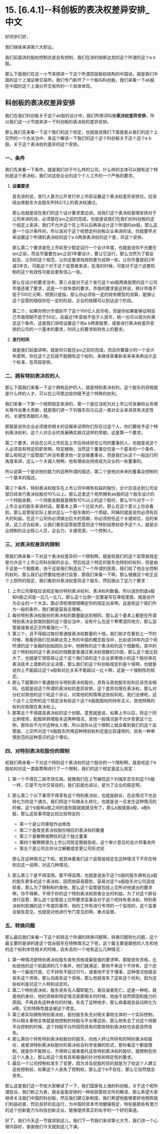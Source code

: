 # 15. [6.4.1]--科创板的表决权差异安排_中文

好同学们好，

我们继续来讲第六大职业。

我们前面讲的股权控制总是会有控制，我们在讲的纳斯达克的这个所谓的这个a b股。

那么下面我们在这一小节来把讲一下这个所谓双层股权结构的中国话，就是我们中国的这个上海证券交易所，我们专门新开了一个板叫科创板，我们来看一下ab股在中国的这个上海分开交易所的一个具体体现。

##  科创板的表决权差异安排

我们在我们科创板关于这个ab股的设计中，我们所用词叫做**表决权差异安排**，所以我们这一小节就来讲一下科创板的表决权的差异安排。

那么我们先来看一下这个我们的这个规定，也就是说我们下面就是从我们的这个上交所的一个办法当中，来这个解读一下我们的这个这个科创板关于这个这个a b股，关于这个表决权的差异的这个安排。

### 一、条件

我们先来看一下条件，就是我们对于什么样的公司，什么样的主体可以拥有这个特别是这个表决权，我们对这些企业的这个个人工作的一个严格的要求。

1. **设置要求**

   首先讲的说，发行人首次公开发行并上市前设置这个表决权差异安排位，应该经出席股东大会股东所持2/3上的表决权通过。

   那么也就是说在我们的这个设计要求里边讲，说我们这个表决权查理安排对于公司来讲的话，必须是在ipo之前的完成，也就是说我们在我们的科创板的这个规定上来讲，我们不允许这个在上市以后再来设计这个所谓的ab股，那么这是一个设计条件的，所以说对于这个呃想走科创板企业来讲的话，你就要早点来设置这个所谓机表决权的这个a b两类表决权的这个差，异这个安排。

   那么第二个要求是在上市前至少稳定运行一个会计年度，也就是说你不光要在ipo之前，而且尽量要在ipo之前1年要设计，要让它运行，那么当然为了稳妥起见，让你的这个规范，让你这套游戏规则更为成熟一些，让你尽量提前2年或3年去，可能这个对于这个监管者来讲，批准的时候，可能对于这个这套机制的这个有效性可能会更有信心一些。

   那么在设计的要求当中，第三点是对于这个发行这个ab股两类股票的这个公司市值还做了要求，这是一个财务类的要求。市值的要求是这样说，预计市值不低于100亿元啊，预预计是指，那么你必须有一定的财务模型的测算，能够让这个监管的相信你在一定的阶段，企业的规模可以到达这个阶段。

   第二个，如果你预计市值到不了这个100亿人民币呃，但是你如果能够证明自己市值预期不低于50亿，且最近1年营收不低于人民币，统一也可以视为你满足这个条件。这是我们讲呃设置这个呃a b两类股票，或者进行表决权差异安排的公司的一个基本的要求，时间上的要求和财务上的要求。

2. **发行时间**

   就是我们前面讲啊，就是你只能在ipo之前的完成，而且你要最少的一个会计年度啊，你在这个之后就不能拥有这个权利，来继续来重新来来来来再设计这个标准，在茶园安排。

### 二、拥有特别表决权的人

那么下面我们来看一下这个拥有庇护的人，就是特别表决权利，这个股东的资格就是什么样的人才，可以在公司里边给你赋予这个特殊的权利。

我们来看一下第一个按照规定来讲的，第一个是应当呃为对上市公司发展和业务增长等作出重大贡献，就是我们讲一下刘强东向马云这一类对企业来讲具有决定性的，关键性贡献的人物。

那就是说你企业必须提供相关的证据来证明你们存在过这个人，你们要给予这个特别表决权利，这个人对企业的发展确实做过这样的贡献。这是第一个要求。

第二个要求，并且在公司上市前及上市后持续担任公司的董事的人，也就是说这个人必须具有特定的职务啊，特定植物，当然这个董事仅仅是一个基本的一个条件，那么呃呃这个监管部门并没有要求他一定会做董事长，但是我们从这个一般运行的角度来讲，这么一个关键人物啊，他有理由会持续成为企业的一些董事的。

所以说第一个是对他的能力的这种所谓的描述，第二个是他对未来的董事会控制的一个基本的描述。

第三个条件，特别表决权股东在上市公司中拥有权益的股份，合计应该达到公司全部已经发行表决权股份10%以上。那么这里这个呃所拥有ab股的这个股东设计的一个持股金额，一个持股金额就是拥有10%以上的这个股份，那么10%对于一个上市企业的股东来讲的话，那基本上算一个比较大的，那么在这个意义上你会看到，那么监管层实际上是对这么一个股东做的一个质疑，阿姨的就是说你必须有巨大的利益，在这个公司你必须做出巨大的贡献，你必须担任这个关键岗位，总的来讲，这三点合起来，让我们看到监管层愿意将这个特别投票权给予这个人，就是企业控制的企业核心人员，企业力，关键资源，一个控制人。

### 三、对表决权差异的限制

嗯我们再来看一下对这个表决权差异的一个限制啊，就是呃我们的这个监管层规定是允许这个上市公司科创板的企业，然后给这个特定的股东也特别的权利，但是由于这是一个独裁者，由于这是我们制造出了一个所谓的民居，我们给了他企业控制的权利，那么我们必然要给他进行监督，那我们来看一下啊，那么根据这个呃正这个上厕所的规定，我们看到对表决权差异这个股东，然后做出了这几个要求：

1. 上市公司章程应该规定每份特别表决权利，表决权利数量。所以说你到底a股和b股之间是一比几一比几，那么这个比例一定要是写在章程里面，就是说作为企业的一个大法，那必须呃很很很确定你的规定出来啊，这是呃这个我们作为一般的条件，我们都是容易去理解。
2. 每份特别表决权股份的表决权的数量能达到相同。那么这个基本上都是在所谓特别表决全部类别股的这个提议当中，没有什么在这个寒寒混的地方，那么监管层或者说正交所看强化一下。
3. 第三个，且不得超过每份普通股表决权数量的十倍。我们刚才在看到上一节的时候，我看到我们在纳斯达克上市的中国的概念股当中，比如说36年内这个呃所谓的这个金融的创始团队当中，他拥有的这个表决权的这个倍数呃，其中的这个特别权的这个表决权的倍数是普通过表决权倍数的20倍，那么这个就比较大了，也就是它很容易让这个这个我们讲的这个企业家用很小的这个股份来在表决技术上垄断的企业决策，那么我们的这个科创板规定的是十倍啊，也就是说你上不能超过这个a股和对比关系不能超过一比十啊，这是一个强制性的规定。
4. 那么下面第四个普通股份与特别表决权股份，具有与其他股东权利应该完全相同。也就是说这个所谓的表决权的差异安排，这个差异仅限在表决权，那么对分红对其他的这个呃这个诉讼，对其他的知情等这些权利呃，我们法律呃，这个这个上交所的这个规定没有给这个这个b股股股权的持有主义，其他特殊的权利仅局限在表决权上。
5. 那第五个不得提高表决权的这个份额。意思就是说，如果上市以后，除这个同比例增资，配股转转增股本这两种情况，其他一般情况是不允许变更这个比例，那你会不允许这种女人嗯，所以说你从这个限制上就会看到我们的这个监管层，上交所对这个b股股东所用这种特别权利还是比较谨慎的，具有一种审慎防范的这种意识的这个理论。

### 四、对特别表决权股份的限制

呃我们再来看一下对这个特别这个表决权的这个股份的一个限制啊，就是呃这个b股如何对这一类股票啊进行了一个限制，我们的这个规定是这么规定：

1. 第一个不得在二级市场交易。就像我们在上节展现这个刘强东京东的这个b股一样，它是不允许交易目的，我们前面也讲过，是为了企业的稳定啊。
2. 那么第二个以下事项不得享有这个特别表决权，也就是辟谷，在此情况下也会转化为你这个通古，我们把这个叫做永久转化，也就是说一旦发生这种情况的时候，这个b股和a股之间的差别就就就就没有了，那么b股就是a股，a股b股，那么这些事项是比较比较特定的：

   - 第一个是公司章程作出修改
   - 第二个是改变表决权股份相应的表决权的数量
   - 第三个是解聘或聘任的这个独立董事
   - 第四个解聘聘源为上市公司除定期报告呃，这个审计意见的会计师事务所
   - 第五个是公司合并分立解散或变更公司形式呃

   那么在这种情况之下呃，就意味着我们这个监管层规定在这种情况下不存在特别古这一说啊，对这几种情况。

3. 那么第三个是不得滥用。那不得滥用，也就是说由于这个b股的股东拥有比a股的股东更多的这个表决权，因而他容易腐败，容易对这个a股股东对公司造成损害，那么为了限制和约束他，那么这个监管层包括上交所对他提出的要求啊，你不得赖，不得于你的这个特别表决权损害企业的利益。为了对这个辟谷进行监管，那么这个监管层上交所要求监事会对于这个呃持有表决权，特别表决权利批捕的这个年度的事项，他的工作有进行专项的一个监视的，这个监事会报告意见，也就是对他进行专门意见的啊，重点监督。

### 五、转换问题

那么最后我们来看一下这个呃转这个所谓的转换问题啊，转换问题转化问题，这个最主要的是讲的是这个低谷股东在特殊情况之下呃，这个最主要是跟他的人生和他的这个权利本性相关的时候，会失去的一个地有这么几种情况：

1. 第一种情况是特别表决权股东丧失资格或最低值的要求啊，那就丧失资格，比如说他的这个前面讲的几个条件，他们就满足，那他不单这个不持有，这个还有一个最低尺度，它不持有不超过10%，或者他不甘于懂事，这种情况他就会丧失这个资格，那么怕丧失这个资格，那么他就丧失了这些这个权利，因为这些权利是对这个人特别设定的。
2. 第二个特别表决权，股东丧失先人履职能力，离任或者死亡。这是一种呃，就是他的身份，他的资格和特定情况紧密相关的时候，他由于自然原因和能力的原因，不再具有这种身份的时候，失去了这种地步，那么病毒就会自动转化为a啊，它的特殊性就会被这个改变。
3. 第三者实际拥有特别表决权，股份股东失去对相关事物主体的一个实际控制，所以相关事物主体就是他控制的持股与平台等这些，那么他失去了对这个持股平台控制的时候，这个持股平台所因而具有的那些特别表决权也会是自然丧失。
4. 那么第四个持有特别表决权股份的股东，向他人转让所持有的特别表决权股份，或者讲特别表决权股份的表决权会科学发展的形式，那你看这个都是限制，就是你不能转让，不得转让或者委托这些特别表决权的股份，就限制在你这个人身上，那么呃这个具有具有极强的针对性和特定性的要求。
5. 最后一个公司控制权发生了变更，因为涉及屁股的目的就是为了给这个人建立这些控制权，如果这个人丧失了控制权，那么这个b不存在，那么它自然就会丧失。

那么这是我们这一节给大家解读了一下，我们国家有上海的科创板，关于这个呃所谓低谷，我们称之为表，就全鲨鱼安排的一种呃政策和文件的解读，那么希望大家继续关注我们中国的科创板，然后我们建立新制度，我们希望他能够更好地按照我们利益初衷，然后良好的去运行，为中国的资本市场健康稳定，特别是那些有潜力的这个创新能力与科技创新企业，能够提供真正的名字的一个好的渠道。

好了，我们今天这一节就讲到这儿，我们下一节我们来讲第七大节，我们讲一个心理内容好，谢谢我们今天就到这儿下课。
